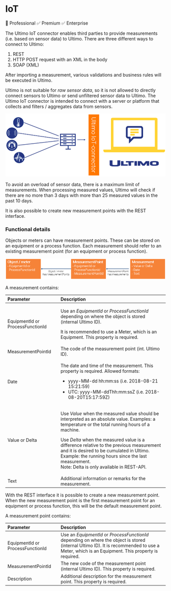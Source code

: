 # IoT

🚫 Professional ✅ Premium ✅ Enterprise

The Ultimo IoT connector enables third parties to provide measurements \(i.e. based on sensor data\) to Ultimo. There are three different ways to connect to Ultimo:

1. REST
2. HTTP POST request with an XML in the body
3. SOAP \(XML\)

After importing a measurement, various validations and business rules will be executed in Ultimo.

Ultimo is not suitable for _raw sensor data_, so it is not allowed to directly connect sensors to Ultimo or send unfiltered sensor data to Ultimo. The Ultimo IoT connector is intended to connect with a server or platform that collects and filters / aggregates data from sensors.

![](../../.gitbook/assets/2%20%282%29.png)

To avoid an overload of sensor data, there is a maximum limit of measurements. When processing measured values, Ultimo will check if there are no more than 3 days with more than 25 measured values in the past 10 days. 

It is also possible to create new measurement points with the REST interface.

### Functional details

Objects or meters can have measurement points. These can be stored on an equipment or a process function. Each measurement should refer to an existing measurement point \(for an equipment or process function\).

![](../../.gitbook/assets/3%20%282%29.png)

A measurement contains:

<table>
  <thead>
    <tr>
      <th style="text-align:left">Parameter</th>
      <th style="text-align:left">Description</th>
    </tr>
  </thead>
  <tbody>
    <tr>
      <td style="text-align:left">EquipmentId or ProcessFunctionId</td>
      <td style="text-align:left">
        <p>Use an <em>EquipmentId</em> or <em>ProcessFunctionId</em> depending on where
          the object is stored (internal Ultimo ID).</p>
        <p>It is recommended to use a Meter, which is an Equipment. This property
          is required.</p>
      </td>
    </tr>
    <tr>
      <td style="text-align:left">MeasurementPointId</td>
      <td style="text-align:left">The code of the measurement point (int. Ultimo ID).</td>
    </tr>
    <tr>
      <td style="text-align:left">Date</td>
      <td style="text-align:left">
        <p>The date and time of the measurement. This property is required. Allowed
          formats:</p>
        <ul>
          <li>yyyy-MM-dd hh:mm:ss (i.e. 2018-08-21 15:21:59)</li>
          <li>UTC: yyyy-MM-ddThh:mm:ssZ (i.e. 2018-08-20T15:17:59Z)</li>
        </ul>
      </td>
    </tr>
    <tr>
      <td style="text-align:left">Value or Delta</td>
      <td style="text-align:left">
        <p>Use <em>Value</em> when the measured value should be interpreted as an absolute
          value. Examples: a temperature or the total running hours of a machine.</p>
        <p>Use <em>Delta</em> when the measured value is a difference relative to the
          previous measurement and it is desired to be cumulated in Ultimo. Example:
          the running hours since the last measurement.
          <br />Note: Delta is only available in REST-API.</p>
      </td>
    </tr>
    <tr>
      <td style="text-align:left">Text</td>
      <td style="text-align:left">Additional information or remarks for the measurement.</td>
    </tr>
  </tbody>
</table>

  
With the REST interface it is possible to create a new measurement point. When the new measurement point is the first measurement point for an equipment or process function, this will be the default measurement point.

A measurement point contains:

| Parameter | Description |
| :--- | :--- |
| EquipmentId or ProcessFunctionId | Use an _EquipmentId_ or _ProcessFunctionId_ depending on where the object is stored \(internal Ultimo ID\). It is recommended to use a Meter, which is an Equipment. This property is required. |
| MeasurementPointId | The new code of the measurement point \(internal Ultimo ID\). This property is required. |
| Description | Additional description for the measurement point. This property is required. |


